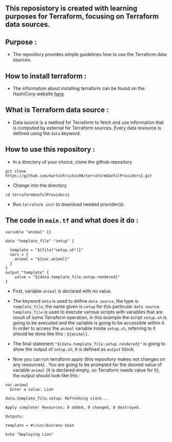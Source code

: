 ## This reposistory is created with learning purposes for Terraform, focusing on Terraform data sources.

## Purpose :

- The repository provides simple guidelines how to use the Terraform data sources.

## How to install terraform : 

- The information about installing terraform can be found on the HashiCorp website 
[here](https://learn.hashicorp.com/terraform/getting-started/install.html)

## What is Terraform data source :

- Data source is a method for Terraform to fetch and use information that is computed by external for Terraform sources. Every data resource is defined using the `data` keyword.

## How to use this repository :

- In a directory of your choice, clone the github repository 
```
git clone https://github.com/martinhristov90/terraformUsefulProviders1.git
```

- Change into the directory
```
cd terraformUsefulProviders1
```

- Run `terraform init` to download needed provider(s).


## The code in `main.tf` and what does it do :

```
variable "animal" {}

data "template_file" "setup" {

  template = "${file("setup.sh")}"
  vars = {
    animal = "${var.animal}"
  }
}
output "template" {
    value = "${data.template_file.setup.rendered}"
}
```

- First, variable `animal` is declared with no value.
- The keyword `data` is used to define `data source`, the type is `template_file`, the name given is `setup` for this particular `data source`. `template_file` is used to execute various scripts with variables that are result of some Terraform operation, in this example the script `setup.sh` is going to be executed and the variable is going to be accessible within it. In order to access the `animal` variable inside `setup.sh`, referring to it should be done like this : `${animal}`.
- The final statement `"${data.template_file.setup.rendered}"` is going to show the output of `setup.sh`, it is defined as `output` block.

- Now you can run terraform apply (this repository makes not changes on any resources) . You are going to be prompted for the desired value of variable `animal` (it is declared empty, so Terraform needs value for it), the output should look like this : 
```
var.animal
  Enter a value: Lion

data.template_file.setup: Refreshing state...

Apply complete! Resources: 0 added, 0 changed, 0 destroyed.

Outputs:

template = #!/usr/bin/env bash

echo "Deploying Lion"
```


